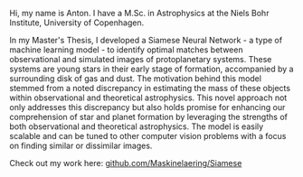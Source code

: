 Hi, my name is Anton. I have a M.Sc. in Astrophysics at the Niels Bohr Institute, University of Copenhagen.

In my Master's Thesis, I developed a Siamese Neural Network - a type of machine learning model - to identify optimal matches between observational and simulated images of protoplanetary systems. These systems are young stars in their early stage of formation, accompanied by a surrounding disk of gas and dust. 
The motivation behind this model stemmed from a noted discrepancy in estimating the mass of these objects within observational and theoretical astrophysics. 
This novel approach not only addresses this discrepancy but also holds promise for enhancing our comprehension of star and planet formation by leveraging the strengths of both observational and theoretical astrophysics. The model is easily scalable and can be tuned to other computer vision problems with a focus on finding similar or dissimilar images.

Check out my work here: [github.com/Maskinelaering/Siamese](https://github.com/Maskinelaering/Siamese.git)
